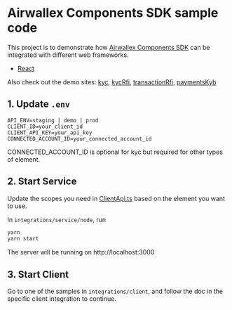 # Airwallex Components SDK sample code

This project is to demonstrate how [Airwallex Components SDK](https://www.npmjs.com/package/@airwallex/components-sdk?activeTab=readme) can be integrated with different web frameworks. 

- [React](/integrations/client/react)

Also check out the demo sites:
[kyc](https://static-demo.airwallex.com/widgets/sdk-live/onboarding/demo), [kycRfi](https://static-demo.airwallex.com/widgets/sdk-live/kycRfi/demo), [transactionRfi](https://static-demo.airwallex.com/widgets/sdk-live/transactionRfi/demo), [paymentsKyb](https://static-demo.airwallex.com/widgets/sdk-live/kyb/demo)

## 1. Update `.env`
```env
API_ENV=staging | demo | prod
CLIENT_ID=your_client_id
CLIENT_API_KEY=your_api_key
CONNECTED_ACCOUNT_ID=your_connected_account_id
```
CONNECTED_ACCOUNT_ID is optional for kyc but required for other types of element.

## 2. Start Service
Update the scopes you need in [ClientApi.ts](/integrations/service/node/service/clientApi.ts#L59) based on the element you want to use.


In `integrations/service/node`, run

```bash
yarn
yarn start
```

The server will be running on http://localhost:3000

## 3. Start Client
Go to one of the samples in `integrations/client`, and follow the doc in the specific client integration to continue.
